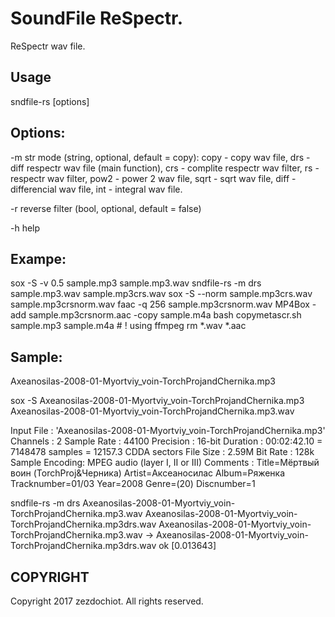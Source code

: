 # SoundFile ReSpectr.

ReSpectr wav file.

## Usage

 sndfile-rs [options] <filename> <outfilename>

## Options:

-m str	mode (string, optional, default = copy):
    copy - copy wav file,
    drs - diff respectr wav file (main function),
    crs - complite respectr wav filter,
    rs - respectr wav filter,
    pow2 - power 2 wav file,
    sqrt - sqrt wav file,
    diff - differencial wav file,
    int - integral wav file.

-r	reverse filter (bool, optional, default = false)

-h	help

## Exampe:

 sox -S -v 0.5 sample.mp3 sample.mp3.wav
 sndfile-rs -m drs sample.mp3.wav sample.mp3crs.wav
 sox -S --norm sample.mp3crs.wav sample.mp3crsnorm.wav
 faac -q 256 sample.mp3crsnorm.wav
 MP4Box -add sample.mp3crsnorm.aac -copy sample.m4a
 bash copymetascr.sh sample.mp3 sample.m4a # ! using ffmpeg
 rm *.wav *.aac

## Sample:

Axeanosilas-2008-01-Myortviy_voin-TorchProjandChernika.mp3

sox -S Axeanosilas-2008-01-Myortviy_voin-TorchProjandChernika.mp3 Axeanosilas-2008-01-Myortviy_voin-TorchProjandChernika.mp3.wav

Input File     : 'Axeanosilas-2008-01-Myortviy_voin-TorchProjandChernika.mp3'
Channels       : 2
Sample Rate    : 44100
Precision      : 16-bit
Duration       : 00:02:42.10 = 7148478 samples = 12157.3 CDDA sectors
File Size      : 2.59M
Bit Rate       : 128k
Sample Encoding: MPEG audio (layer I, II or III)
Comments       : 
Title=Мёртвый воин (TorchProj&Черника)
Artist=Аксеаносилас
Album=Ряженка
Tracknumber=01/03
Year=2008
Genre=(20)
Discnumber=1

sndfile-rs -m drs Axeanosilas-2008-01-Myortviy_voin-TorchProjandChernika.mp3.wav Axeanosilas-2008-01-Myortviy_voin-TorchProjandChernika.mp3drs.wav
    Axeanosilas-2008-01-Myortviy_voin-TorchProjandChernika.mp3.wav -> Axeanosilas-2008-01-Myortviy_voin-TorchProjandChernika.mp3drs.wav ok [0.013643]



## COPYRIGHT
Copyright 2017 zezdochiot.
 All rights reserved.
